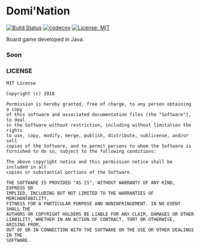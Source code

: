 # Domi'Nation

[![Build Status](https://travis-ci.com/baudev/Domi-Nation.svg?token=X4oFpxDHQaxGHoYnYpJz&branch=dev)](https://travis-ci.com/baudev/Domi-Nation)
[![codecov](https://codecov.io/gh/baudev/Domi-Nation/branch/dev/graph/badge.svg?token=IdG3unEbi5)](https://codecov.io/gh/baudev/Domi-Nation)
[![License: MIT](https://img.shields.io/badge/License-MIT-yellow.svg)](https://opensource.org/licenses/MIT)

Board game developed in Java. 

### Soon

### LICENSE  
  
```  
MIT License

Copyright (c) 2018 

Permission is hereby granted, free of charge, to any person obtaining a copy
of this software and associated documentation files (the "Software"), to deal
in the Software without restriction, including without limitation the rights
to use, copy, modify, merge, publish, distribute, sublicense, and/or sell
copies of the Software, and to permit persons to whom the Software is
furnished to do so, subject to the following conditions:

The above copyright notice and this permission notice shall be included in all
copies or substantial portions of the Software.

THE SOFTWARE IS PROVIDED "AS IS", WITHOUT WARRANTY OF ANY KIND, EXPRESS OR
IMPLIED, INCLUDING BUT NOT LIMITED TO THE WARRANTIES OF MERCHANTABILITY,
FITNESS FOR A PARTICULAR PURPOSE AND NONINFRINGEMENT. IN NO EVENT SHALL THE
AUTHORS OR COPYRIGHT HOLDERS BE LIABLE FOR ANY CLAIM, DAMAGES OR OTHER
LIABILITY, WHETHER IN AN ACTION OF CONTRACT, TORT OR OTHERWISE, ARISING FROM,
OUT OF OR IN CONNECTION WITH THE SOFTWARE OR THE USE OR OTHER DEALINGS IN THE
SOFTWARE.
```

